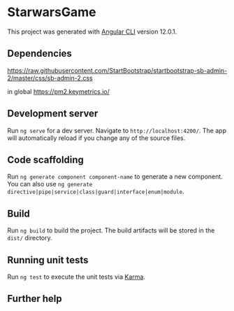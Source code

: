 # StarwarsGame

This project was generated with [Angular CLI](https://github.com/angular/angular-cli) version 12.0.1.

## Dependencies
https://raw.githubusercontent.com/StartBootstrap/startbootstrap-sb-admin-2/master/css/sb-admin-2.css 

in global
https://pm2.keymetrics.io/


## Development server

Run `ng serve` for a dev server. Navigate to `http://localhost:4200/`. The app will automatically reload if you change any of the source files.

## Code scaffolding

Run `ng generate component component-name` to generate a new component. You can also use `ng generate directive|pipe|service|class|guard|interface|enum|module`.

## Build

Run `ng build` to build the project. The build artifacts will be stored in the `dist/` directory.

## Running unit tests

Run `ng test` to execute the unit tests via [Karma](https://karma-runner.github.io).


## Further help


